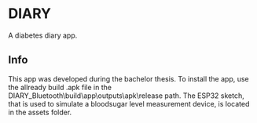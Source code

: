 # DIARY

A diabetes diary app.

## Info

This app was developed during the bachelor thesis.
To install the app, use the allready build .apk file in the
DIARY_Bluetooth\build\app\outputs\apk\release path. 
The ESP32 sketch, that is used to simulate a bloodsugar 
level measurement device, is located in the assets folder.
